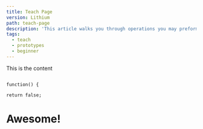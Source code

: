 ```yaml
---
title: Teach Page
version: Lithium
path: teach-page
description: 'This article walks you through operations you may preform on the teach page. '
tags:
  - teach
  - prototypes
  - beginner
---
```

This is the content



```

function() {

return false;

```



# Awesome!
